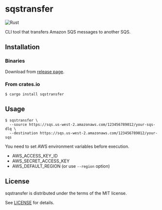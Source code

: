 # sqstransfer
![Rust](https://github.com/ohke/sqstransfer/workflows/Rust/badge.svg?branch=master&event=push)

CLI tool that transfers Amazon SQS messages to another SQS.

## Installation

### Binaries
Download from [release page](https://github.com/ohke/sqstransfer/releases).

### From crates.io
```
$ cargo install sqstransfer 
```

## Usage
```
$ sqstransfer \
  --source https://sqs.us-west-2.amazonaws.com/123456789012/your-sqs-dlq \ 
  --destination https://sqs.us-west-2.amazonaws.com/123456789012/your-sqs
```

You need to set AWS environment variables before execution.
- AWS_ACCESS_KEY_ID
- AWS_SECRET_ACCESS_KEY
- AWS_DEFAULT_REGION (or use `--region` option)

## License
sqstransfer is distributed under the terms of the MIT license.

See [LICENSE](https://github.com/ohke/sqstransfer/blob/master/LICENSE) for details.
